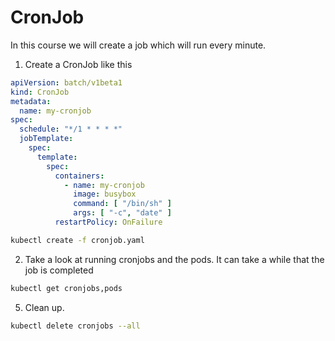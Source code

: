 # CronJob
In this course we will create a job which will run every minute.

1. Create a CronJob like this
```yaml
apiVersion: batch/v1beta1
kind: CronJob
metadata:
  name: my-cronjob
spec:
  schedule: "*/1 * * * *"
  jobTemplate:
    spec:
      template:
        spec:
          containers:
            - name: my-cronjob
              image: busybox
              command: [ "/bin/sh" ]
              args: [ "-c", "date" ]
          restartPolicy: OnFailure
```
```bash
kubectl create -f cronjob.yaml
```
2. Take a look at running cronjobs and the pods. It can take a while that the job is completed
```bash
kubectl get cronjobs,pods
```
5. Clean up.
```bash
kubectl delete cronjobs --all
```
